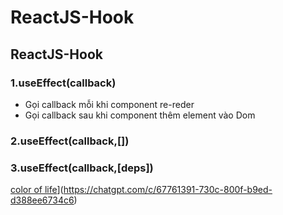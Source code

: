 # ReactJS-Hook
## ReactJS-Hook
### 1.useEffect(callback)
- Gọi callback mỗi khi component re-reder
- Gọi callback sau khi component thêm element vào Dom
### 2.useEffect(callback,[])

### 3.useEffect(callback,[deps])

[color of life]([)](https://chatgpt.com/c/67761391-730c-800f-b9ed-d388ee6734c6) <br><br>
